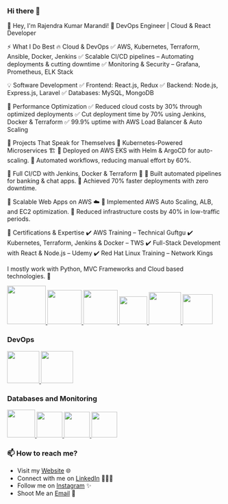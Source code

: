 ### Hi there 👋 
 👋 Hey, I'm Rajendra Kumar Marandi!
🚀 DevOps Engineer | Cloud & React Developer 

⚡ What I Do Best
🔥 Cloud & DevOps
✅ AWS, Kubernetes, Terraform, Ansible, Docker, Jenkins
✅ Scalable CI/CD pipelines – Automating deployments & cutting downtime
✅ Monitoring & Security – Grafana, Prometheus, ELK Stack

💡 Software Development
✅ Frontend: React.js, Redux
✅ Backend: Node.js, Express.js, Laravel
✅ Databases: MySQL, MongoDB

🚀 Performance Optimization
✅ Reduced cloud costs by 30% through optimized deployments
✅ Cut deployment time by 70% using Jenkins, Docker & Terraform
✅ 99.9% uptime with AWS Load Balancer & Auto Scaling

🚀 Projects That Speak for Themselves
🔹 Kubernetes-Powered Microservices 🏗️
📌 Deployed on AWS EKS with Helm & ArgoCD for auto-scaling.
📌 Automated workflows, reducing manual effort by 60%.

🔹 Full CI/CD with Jenkins, Docker & Terraform 🔄
📌 Built automated pipelines for banking & chat apps.
📌 Achieved 70% faster deployments with zero downtime.

🔹 Scalable Web Apps on AWS ☁️
📌 Implemented AWS Auto Scaling, ALB, and EC2 optimization.
📌 Reduced infrastructure costs by 40% in low-traffic periods.

📜 Certifications & Expertise
✔️ AWS Training – Technical Guftgu
✔️ Kubernetes, Terraform, Jenkins & Docker – TWS
✔️ Full-Stack Development with React & Node.js – Udemy
✔️ Red Hat Linux Training – Network Kings


I mostly work with Python, MVC Frameworks and Cloud based technologies. 🚀


<p float="left">
  <a href="https://python.org/" target="_blank" >
    <img src="https://media1.giphy.com/media/KAq5w47R9rmTuvWOWa/giphy.gif"  height="90" />
  </a>
  <a href="https://www.docker.com/" target="_blank" >
    <img src="https://raw.githubusercontent.com/itsksaurabh/itsksaurabh/master/assets/docker.gif"  height="80" /> 
  </a>
  
  <a href="https://www.djangoproject.com/" target="_blank" >
    <img src="https://www.edgica.com/wp-content/files/django-logo-big.jpg"  height="80" /> 
  </a>
  
  <a href="https://docs.gitlab.com/ee/ci/" target="_blank" >
    <img src="https://raw.githubusercontent.com/itsksaurabh/itsksaurabh/master/assets/cicd.gif"  height="65" />
  </a>
  <a href="https://grpc.io/" target="_blank" >
    <img src="https://raw.githubusercontent.com/itsksaurabh/itsksaurabh/master/assets/grpc.gif"  height="75" />
  </a>
  <a href="https://www.w3.org/wiki/The_web_standards_model_-_HTML_CSS_and_JavaScript" target="_blank" >
    <img src="https://raw.githubusercontent.com/itsksaurabh/itsksaurabh/master/assets/html-css-js.png" height="70" />
  </a>
 </p>
  
### DevOps
  
 <p float="left">
  <a href="https://m.do.co/c/3bc2250b7076" target="_blank" >
    <img src="https://raw.githubusercontent.com/itsksaurabh/itsksaurabh/master/assets/do.gif"  height="75" />
  </a> 
  <a href="https://aws.amazon.com/" target="_blank" >
    <img src="https://raw.githubusercontent.com/itsksaurabh/itsksaurabh/master/assets/aws.gif"  height="75" />
  </a>
 </p>
  
### Databases and Monitoring
  
  <a href="https://prometheus.io/" target="_blank" >
    <img src="https://raw.githubusercontent.com/itsksaurabh/itsksaurabh/master/assets/prometheus.gif" height="65" />
  </a>
  <a href="https://www.influxdata.com/" target="_blank" >
    <img src="https://raw.githubusercontent.com/itsksaurabh/itsksaurabh/master/assets/influxdata.gif" height="60" />
  </a>
    <a href="https://www.postgresql.org" target="_blank" >
    <img src="https://www.postgresql.org/media/img/about/press/elephant.png" height="60" />
  </a>
  </a>
    <a href="https://www.mongodb.com/" target="_blank" >
    <img src="https://www.logolynx.com/images/logolynx/cf/cf72126a3551b816d617a06ffb01388b.png" height="60" />
  </a>
  
</p>


### 📫 How to reach me?

 - Visit my [Website](https://www.trainwithshubham.com) 🌐
 - Connect with me on [LinkedIn](https://www.linkedin.com/in/shubhamlondhe1996/) 👨🏻‍💻
 - Follow me on [Instagram](https://www.instagram.com/shubhamlondhe96/) ✨
 - Shoot Me an [Email](mailto:trainwithshubham@gmail.com) 💌
